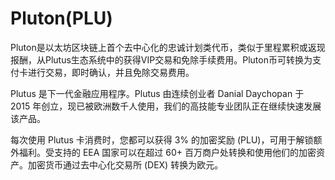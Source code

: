 # 

# Pluton(PLU)

Pluton是以太坊区块链上首个去中心化的忠诚计划类代币，类似于里程累积或返现报酬，从Plutus生态系统中的获得VIP交易和免除手续费用。Pluton币可转换为支付卡进行交易，即时确认，并且免除交易费用。

Plutus 是下一代金融应用程序。Plutus 由连续创业者 Danial Daychopan 于 2015 年创立，现已被欧洲数千人使用，我们的高技能专业团队正在继续快速发展该产品。

每次使用 Plutus 卡消费时，您都可以获得 3% 的加密奖励 (PLU)，可用于解锁额外福利。受支持的 EEA 国家可以在超过 60+ 百万商户处转换和使用他们的加密资产。加密货币通过去中心化交易所 (DEX) 转换为欧元。

